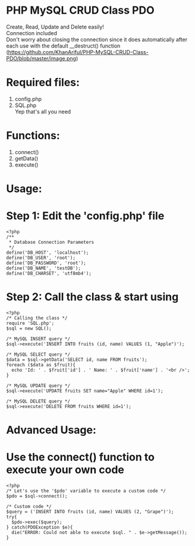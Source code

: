 # PHP MySQL CRUD Class PDO
  Create, Read, Update and Delete easily!<br />
  Connection included<br />
  Don't worry about closing the connection since it does automatically after each use with the default __destruct() function
  (https://github.com/KhanAriful/PHP-MySQL-CRUD-Class-PDO/blob/master/image.png)
# Required files:
  1) config.php<br />
  2) SQL.php<br />
  Yep that's all you need

# Functions:
  1) connect()<br />
  2) getData()<br />
  3) execute()

# Usage:

  # Step 1: Edit the 'config.php' file

    <?php
    /**
     * Database Connection Parameters
     */
    define('DB_HOST', 'localhost');
    define('DB_USER', 'root');
    define('DB_PASSWORD', 'root');
    define('DB_NAME', 'testDB');
    define('DB_CHARSET', 'utf8mb4');

  # Step 2: Call the class & start using
  
    <?php
    /* Calling the class */
    require 'SQL.php';
    $sql = new SQL();
    
    /* MySQL INSERT query */
    $sql->execute('INSERT INTO fruits (id, name) VALUES (1, "Apple")');

    /* MySQL SELECT query */
    $data = $sql->getData('SELECT id, name FROM fruits');
    foreach ($data as $fruit){
      echo 'Id: ' . $fruit['id'] . ' Name: ' . $fruit['name'] . '<br />';
    }

    /* MySQL UPDATE query */
    $sql->execute('UPDATE fruits SET name="Apple" WHERE id=1');

    /* MySQL DELETE query */
    $sql->execute('DELETE FROM fruits WHERE id=1');

# Advanced Usage:

  # Use the connect() function to execute your own code

    <?php
    /* Let's use the '$pdo' variable to execute a custom code */
    $pdo = $sql->connect();
    
    /* Custom code */
    $query = ('INSERT INTO fruits (id, name) VALUES (2, "Grape")');
    try{
      $pdo->exec($query);
    } catch(PDOException $e){
      die("ERROR: Could not able to execute $sql. " . $e->getMessage());
    }
  
